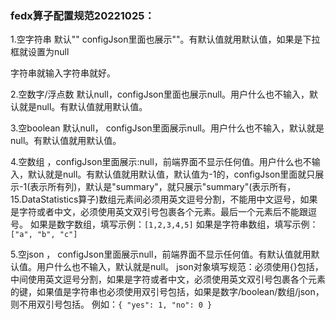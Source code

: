 ### fedx算子配置规范20221025：

1.空字符串 默认"" configJson里面也展示""。有默认值就用默认值，如果是下拉框就设置为null

字符串就输入字符串就好。

2.空数字/浮点数 默认null，configJson里面也展示null。用户什么也不输入，默认就是null。有默认值就用默认值。

3.空boolean 默认null， configJson里面展示null。用户什么也不输入，默认就是null。有默认值就用默认值。

4.空数组 ，configJson里面展示:null，前端界面不显示任何值。用户什么也不输入，默认就是null。有默认值就用默认值，默认值为-1的，configJson里面就只展示-1(表示所有列)，默认是"summary"，就只展示"summary"(表示所有，15.DataStatistics算子)数组元素间必须用英文逗号分割，不能用中文逗号，如果是字符或者中文，必须使用英文双引号包裹各个元素。最后一个元素后不能跟逗号。
如果是数字数组，填写示例：```[1,2,3,4,5]```
如果是字符串数组，填写示例：```["a", "b", "c"]```

5.空json ， configJson里面展示null，前端界面不显示任何值。有默认值就用默认值。用户什么也不输入，默认就是null。
json对象填写规范：必须使用{}包括，中间使用英文逗号分割，如果是字符或者中文，必须使用英文双引号包裹各个元素的键，如果值是字符串也必须使用双引号包括，如果是数字/boolean/数组/json，则不用双引号包括。
例如：```{ "yes": 1, "no": 0 }```

